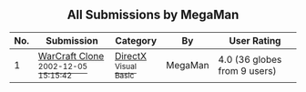 ﻿<div align="center">

## All Submissions by MegaMan

</div>

No.  | Submission | Category | By   | User Rating
---- | ---------- | -------- | ---- | -----------
1 | [WarCraft Clone<br /><sup>2002-12-05 15:15:42</sup>](https://github.com/Planet-Source-Code/megaman-warcraft-clone__1-41246) | [DirectX<br /><sup>Visual Basic</sup>](../ByCategory/directx__1-44.md) | MegaMan | 4.0 (36 globes from 9 users)

